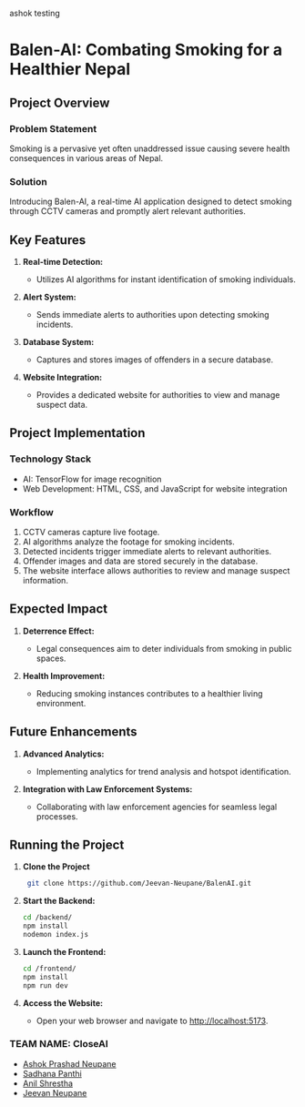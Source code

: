 ashok testing

# Balen-AI: Combating Smoking for a Healthier Nepal

## Project Overview

### Problem Statement
Smoking is a pervasive yet often unaddressed issue causing severe health consequences in various areas of Nepal.

### Solution
Introducing Balen-AI, a real-time AI application designed to detect smoking through CCTV cameras and promptly alert relevant authorities.

## Key Features

1. **Real-time Detection:**
   - Utilizes AI algorithms for instant identification of smoking individuals.

2. **Alert System:**
   - Sends immediate alerts to authorities upon detecting smoking incidents.

3. **Database System:**
   - Captures and stores images of offenders in a secure database.

4. **Website Integration:**
   - Provides a dedicated website for authorities to view and manage suspect data.

## Project Implementation

### Technology Stack
- AI: TensorFlow for image recognition
- Web Development: HTML, CSS, and JavaScript for website integration

### Workflow
1. CCTV cameras capture live footage.
2. AI algorithms analyze the footage for smoking incidents.
3. Detected incidents trigger immediate alerts to relevant authorities.
4. Offender images and data are stored securely in the database.
5. The website interface allows authorities to review and manage suspect information.

## Expected Impact

1. **Deterrence Effect:**
   - Legal consequences aim to deter individuals from smoking in public spaces.

2. **Health Improvement:**
   - Reducing smoking instances contributes to a healthier living environment.

## Future Enhancements

1. **Advanced Analytics:**
   - Implementing analytics for trend analysis and hotspot identification.

2. **Integration with Law Enforcement Systems:**
   - Collaborating with law enforcement agencies for seamless legal processes.

## Running the Project
1. **Clone the Project**
   ```bash
    git clone https://github.com/Jeevan-Neupane/BalenAI.git
   ```
 
2. **Start the Backend:**
    ```bash
   cd /backend/
   npm install
   nodemon index.js
   ```


3. **Launch the Frontend:**
    ```bash
   cd /frontend/
   npm install
   npm run dev
    ```

4. **Access the Website:**
    - Open your web browser and navigate to [http://localhost:5173](http://localhost:5173).



### TEAM NAME: CloseAI
- [Ashok Prashad Neupane](https://www.github.com/thenaivekid)
- [Sadhana Panthi](https://www.github.com/sadhana70)
- [Anil Shrestha](https://www.github.com/anilstha1)
- [Jeevan Neupane](https://www.github.com/Jeevan-Neupane)
